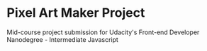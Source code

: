 # Pixel Art Maker Project

Mid-course project submission for Udacity's Front-end Developer Nanodegree - Intermediate Javascript
